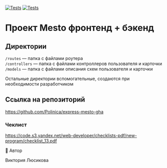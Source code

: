 [![Tests](../../actions/workflows/tests-13-sprint.yml/badge.svg)](../../actions/workflows/tests-13-sprint.yml) [![Tests](../../actions/workflows/tests-14-sprint.yml/badge.svg)](../../actions/workflows/tests-14-sprint.yml)

# Проект Mesto фронтенд + бэкенд

## Директории

`/routes` — папка с файлами роутера  
`/controllers` — папка с файлами контроллеров пользователя и карточки  
`/models` — папка с файлами описания схем пользователя и карточки

Остальные директории вспомогательные, создаются при необходимости разработчиком

## Ссылка на репозиторий

https://github.com/Polinica/express-mesto-gha

### Чеклист

https://code.s3.yandex.net/web-developer/checklists-pdf/new-program/checklist_13.pdf

👤 Автор

Виктория Люсикова
